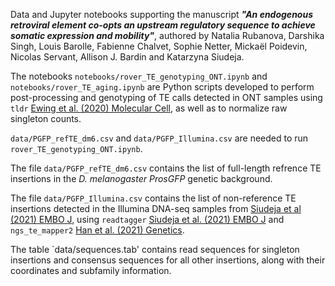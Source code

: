 Data and Jupyter notebooks supporting the manuscript **_"An endogenous retroviral element co-opts an upstream regulatory sequence to achieve somatic expression and mobility"_**, authored by
Natalia Rubanova, Darshika Singh, Louis Barolle, Fabienne Chalvet, Sophie Netter, Mickaël Poidevin, Nicolas Servant, Allison J. Bardin and Katarzyna Siudeja.



The notebooks `notebooks/rover_TE_genotyping_ONT.ipynb` and `notebooks/rover_TE_aging.ipynb` are Python scripts developed to perform post-processing and genotyping of TE calls detected in ONT samples using `tldr` [Ewing et al. (2020) Molecular Cell](https://www.cell.com/molecular-cell/fulltext/S1097-2765(20)30731-0?_returnURL=https%3A%2F%2Flinkinghub.elsevier.com%2Fretrieve%2Fpii%2FS1097276520307310%3Fshowall%3Dtrue), as well as to normalize raw singleton counts.

`data/PGFP_refTE_dm6.csv` and `data/PGFP_Illumina.csv` are needed to run `rover_TE_genotyping_ONT.ipynb`.

The file `data/PGFP_refTE_dm6.csv` contains the list of full-length refrence TE insertions in the _D. melanogaster_ _ProsGFP_ genetic background.


The file `data/PGFP_Illumina.csv` contains the list of non-reference TE insertions detected in the Illumina DNA-seq samples from [Siudeja et al (2021) EMBO J](https://www.embopress.org/doi/full/10.15252/embj.2020106388), using `readtagger` [Siudeja et al. (2021) EMBO J](https://www.embopress.org/doi/full/10.15252/embj.2020106388) and `ngs_te_mapper2` [Han et al. (2021) Genetics](https://academic.oup.com/genetics/article/219/2/iyab113/6321957).


The table `data/sequences.tab' contains read sequences for singleton insertions and consensus sequences for all other insertions, along with their coordinates and subfamily information. 
